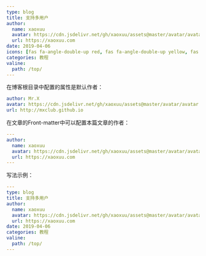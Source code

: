```yaml
---
type: blog
title: 支持多用户
author:
  name: xaoxuu
  avatar: https://cdn.jsdelivr.net/gh/xaoxuu/assets@master/avatar/avatar.png
  url: https://xaoxuu.com
date: 2019-04-06
icons: [fas fa-angle-double-up red, fas fa-angle-double-up yellow, fas fa-angle-double-up green, fas fa-angle-double-up blue]
categories: 教程
valine:
  path: /top/
---
```


在博客根目录中配置的属性是默认作者：
```yml
author: Mr.X
avatar: https://cdn.jsdelivr.net/gh/xaoxuu/assets@master/avatar/avatar.png
url: http://mxclub.github.io
```

在文章的Front-matter中可以配置本篇文章的作者：

```yml
---
author:
  name: xaoxuu
  avatar: https://cdn.jsdelivr.net/gh/xaoxuu/assets@master/avatar/avatar.png
  url: https://xaoxuu.com
---
```

写法示例：

```yml
---
type: blog
title: 支持多用户
author:
  name: xaoxuu
  avatar: https://cdn.jsdelivr.net/gh/xaoxuu/assets@master/avatar/avatar.png
  url: https://xaoxuu.com
date: 2019-04-06
categories: 教程
valine:
  path: /top/
---
```

<!-- more -->
